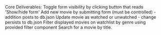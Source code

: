 Core Deliverables:
Toggle form visibility by clicking button that reads 'Show/hide form'
Add new movie by submitting form (must be controlled) - addition posts to db.json
Update movie as watched or unwatched - change persists to db.json
Filter displayed movies on watchlist by genre using provided filter component
Search for a movie by title.